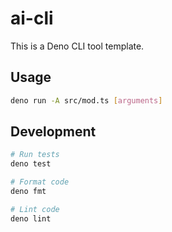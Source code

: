 # ai-cli

This is a Deno CLI tool template.

## Usage

```bash
deno run -A src/mod.ts [arguments]
```

## Development

```bash
# Run tests
deno test

# Format code
deno fmt

# Lint code
deno lint
```
